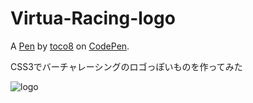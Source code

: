 # Virtua-Racing-logo

A [Pen](https://codepen.io/toco8/pen/MWyKVOJ) by [toco8](https://codepen.io/toco8) on [CodePen](https://codepen.io).

CSS3でバーチャレーシングのロゴっぽいものを作ってみた

![logo](https://user-images.githubusercontent.com/39761181/90308703-8ca62b00-df1c-11ea-8156-0df5589f7679.png)
